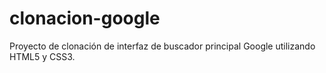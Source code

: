 # clonacion-google
Proyecto de clonación de interfaz de buscador principal Google utilizando HTML5 y CSS3.
